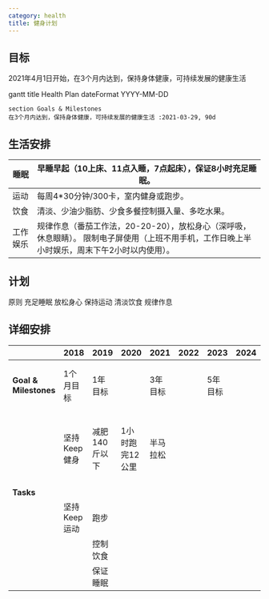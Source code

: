 ```yaml
---
category: health
title: 健身计划
---
```


## 目标

2021年4月1日开始，在3个月内达到，保持身体健康，可持续发展的健康生活

<div class="mermaid">
    gantt
    title Health Plan
    dateFormat  YYYY-MM-DD

    section Goals & Milestones
    在3个月内达到，保持身体健康，可持续发展的健康生活 :2021-03-29, 90d
</div>

## 生活安排

| 睡眠     | 早睡早起（10上床、11点入睡，7点起床），保证8小时充足睡眠。   |
| -------- | ------------------------------------------------------------ |
| 运动     | 每周4*30分钟/300卡，室内健身或跑步。                         |
| 饮食     | 清淡、少油少脂肪、少食多餐控制摄入量、多吃水果。             |
| 工作娱乐 | 规律作息（番茄工作法，20-20-20），放松身心（深呼吸，休息眼睛）。 限制电子屏使用（上班不用手机，工作日晚上半小时娱乐，周末下午2小时以内使用）。 |



## 计划

原则
充足睡眠
放松身心
保持运动
清淡饮食
规律作息


## 详细安排


|                       | 2018         | 2019          | 2020            | 2021     | 2022 | 2023    | 2024 | 2025 | 2026 | 2027 | 2028     |              |
| --------------------- | ------------ | ------------- | --------------- | -------- | ---- | ------- | ---- | ---- | ---- | ---- | -------- | ------------ |
| **Goal & Milestones** | 1个月目标    | 1年目标       |                 | 3年目标  |      | 5年目标 |      |      |      |      | 10年目标 | 终极目标     |
|                       | 坚持Keep健身 | 减肥140斤以下 | 1小时跑完12公里 | 半马拉松 |      |         |      |      |      |      |          | 身体年轻健康 |
| **Tasks**             |              |               |                 |          |      |         |      |      |      |      |          |              |
|                       | 坚持Keep运动 | 跑步          |                 |          |      |         |      |      |      |      |          |              |
|                       |              | 控制饮食      |                 |          |      |         |      |      |      |      |          |              |
|                       |              | 保证睡眠      |                 |          |      |         |      |      |      |      |          |              |



